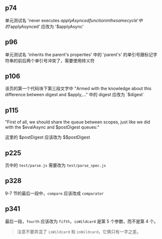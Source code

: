 ## p74
单元测试名 'never executes $applyAsynced function in the same cycle' 中的 '$applyAsynced' 应改为 '$applyAsync'

## p96
单元测试名 'inherits the parent's properties' 中的 'parent's' 的单引号跟标记字符串的前后两个单引号冲突了，需要使用转义符

## p106
该页的第一个代码块下第三段文字中 "Armed with the knowledge about this difference between digest and $apply,..." 中的 digest 应改为 `$digest`

## p115
"First of all, we should share the queue between scopes, just like we did with the $evalAsync and $postDigest queues:" 

这里的 $postDigest 应该改为 $$postDigest

## p225
页中的 `test/parse.js` 需要改为 `test/parse_spec.js`

## p328
9-7 节的最后一段中，`compare` 应该改成 `comparator`

## p341
最后一段，`fourth` 应该改为 `fifth`，`isWildcard` 是第 5 个参数，而不是第 4 个。

> 注意不要弄混了 `isWildcard` 和 `inWildcard`，它俩只有一字之差。
